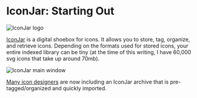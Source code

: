 # IconJar: Starting Out
  
![IconJar logo](/images/icons-svg/logo-iconjar.svg)

[IconJar](https://geticonjar.com/) is a digital shoebox for icons. It allows you to store, tag, organize, and retrieve icons. Depending on the formats used for stored icons, your entire indexed library can be tiny (at the time of this writing, I have 60,000 svg icons that take up around 70mb).   

![IconJar main window](/images/icons-svg/iconjar-main-window.png)
 
[Many icon designers](https://geticonjar.com/featured-icons/) are now including an IconJar archive that is pre-tagged/organized and quickly imported.  
